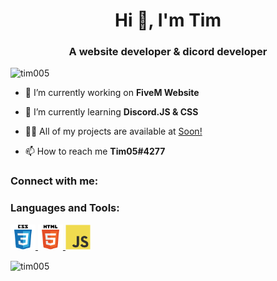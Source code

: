 <h1 align="center">Hi 👋, I'm Tim</h1>
<h3 align="center">A website developer & dicord developer</h3>

<p align="left"> <img src="https://komarev.com/ghpvc/?username=tim005&label=Profile%20views&color=0e75b6&style=flat" alt="tim005" /> </p>

- 🔭 I’m currently working on **FiveM Website**

- 🌱 I’m currently learning **Discord.JS & CSS**

- 👨‍💻 All of my projects are available at [Soon!](Soon!)

- 📫 How to reach me **Tim05#4277**

<h3 align="left">Connect with me:</h3>
<p align="left">
</p>

<h3 align="left">Languages and Tools:</h3>
<p align="left"> <a href="https://www.w3schools.com/css/" target="_blank" rel="noreferrer"> <img src="https://raw.githubusercontent.com/devicons/devicon/master/icons/css3/css3-original-wordmark.svg" alt="css3" width="40" height="40"/> </a> <a href="https://www.w3.org/html/" target="_blank" rel="noreferrer"> <img src="https://raw.githubusercontent.com/devicons/devicon/master/icons/html5/html5-original-wordmark.svg" alt="html5" width="40" height="40"/> </a> <a href="https://developer.mozilla.org/en-US/docs/Web/JavaScript" target="_blank" rel="noreferrer"> <img src="https://raw.githubusercontent.com/devicons/devicon/master/icons/javascript/javascript-original.svg" alt="javascript" width="40" height="40"/> </a> </p>

<p><img align="center" src="https://github-readme-stats.vercel.app/api/top-langs?username=tim005&show_icons=true&locale=en&layout=compact" alt="tim005" /></p>
